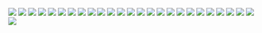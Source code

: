 ![](./PortfolioImages/0001.jpg)
![](./PortfolioImages/0002.jpg)
![](./PortfolioImages/0003.jpg)
![](./PortfolioImages/0004.jpg)
![](./PortfolioImages/0005.jpg)
![](./PortfolioImages/0006.jpg)
![](./PortfolioImages/0007.jpg)
![](./PortfolioImages/0008.jpg)
![](./PortfolioImages/0009.jpg)
![](./PortfolioImages/0010.jpg)
![](./PortfolioImages/0011.jpg)
![](./PortfolioImages/0012.jpg)
![](./PortfolioImages/0013.jpg)
![](./PortfolioImages/0014.jpg)
![](./PortfolioImages/0015.jpg)
![](./PortfolioImages/0016.jpg)
![](./PortfolioImages/0017.jpg)
![](./PortfolioImages/0018.jpg)
![](./PortfolioImages/0019.jpg)
![](./PortfolioImages/0020.jpg)
![](./PortfolioImages/0021.jpg)
![](./PortfolioImages/0022.jpg)
![](./PortfolioImages/0023.jpg)
![](./PortfolioImages/0024.jpg)
![](./PortfolioImages/0025.jpg)
![](./PortfolioImages/0026.jpg)
